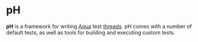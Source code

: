# pH

**pH** is a framework for writing [Aqua](urbit-docs/glossary/aqua) test [threads](urbit-docs/glossary/thread). pH comes with a number of default tests, as well as tools for building and executing custom tests.
